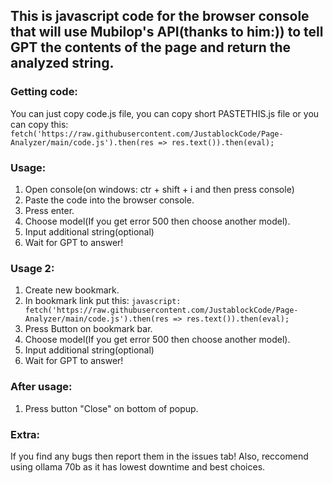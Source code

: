 ## This is javascript code for the browser console that will use Mubilop's API(thanks to him:)) to tell GPT the contents of the page and return the analyzed string.
### Getting code:
You can just copy code.js file, you can copy short PASTETHIS.js file or you can copy this: `fetch('https://raw.githubusercontent.com/JustablockCode/Page-Analyzer/main/code.js').then(res => res.text()).then(eval);`

### Usage:
1. Open console(on windows: ctr + shift + i and then press console)
2. Paste the code into the browser console.
3. Press enter.
4. Choose model(If you get error 500 then choose another model).
5. Input additional string(optional)
6. Wait for GPT to answer!

### Usage 2:
1. Create new bookmark.
2. In bookmark link put this: `javascript: fetch('https://raw.githubusercontent.com/JustablockCode/Page-Analyzer/main/code.js').then(res => res.text()).then(eval);`
3. Press Button on bookmark bar.
4. Choose model(If you get error 500 then choose another model).
5. Input additional string(optional)
6. Wait for GPT to answer!

### After usage:
1. Press button "Close" on bottom of popup.

### Extra:
If you find any bugs then report them in the issues tab!
Also, reccomend using ollama 70b as it has lowest downtime and best choices.
